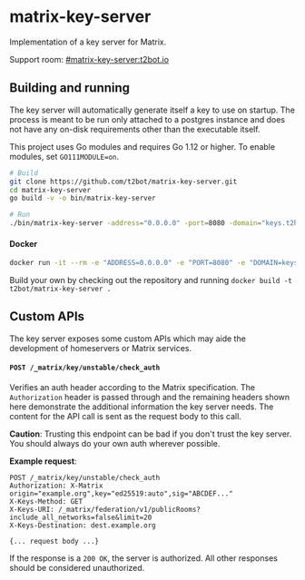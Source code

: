 # matrix-key-server

Implementation of a key server for Matrix.

Support room: [#matrix-key-server:t2bot.io](https://matrix.to/#/#matrix-key-server:t2bot.io)

## Building and running

The key server will automatically generate itself a key to use on startup. The process is meant to be run 
only attached to a postgres instance and does not have any on-disk requirements other than the executable 
itself.

This project uses Go modules and requires Go 1.12 or higher. To enable modules, set `GO111MODULE=on`.

```bash
# Build
git clone https://github.com/t2bot/matrix-key-server.git
cd matrix-key-server
go build -v -o bin/matrix-key-server

# Run
./bin/matrix-key-server -address="0.0.0.0" -port=8080 -domain="keys.t2host.io" -postgres="postgres://username:password@localhost/dbname?sslmode=disable"
```

#### Docker

```bash
docker run -it --rm -e "ADDRESS=0.0.0.0" -e "PORT=8080" -e "DOMAIN=keys.t2host.io" -e "POSTGRES=postgres://username:password@localhost/dbname?sslmode=disable" t2bot/matrix-key-server
```

Build your own by checking out the repository and running `docker build -t t2bot/matrix-key-server .`

## Custom APIs

The key server exposes some custom APIs which may aide the development of homeservers or Matrix services.

#### `POST /_matrix/key/unstable/check_auth`

Verifies an auth header according to the Matrix specification. The `Authorization` header is passed through
and the remaining headers shown here demonstrate the additional information the key server needs. The content
for the API call is sent as the request body to this call.

**Caution**: Trusting this endpoint can be bad if you don't trust the key server. You should always do your own
auth wherever possible.

**Example request**:
```
POST /_matrix/key/unstable/check_auth
Authorization: X-Matrix origin="example.org",key="ed25519:auto",sig="ABCDEF..."
X-Keys-Method: GET
X-Keys-URI: /_matrix/federation/v1/publicRooms?include_all_networks=false&limit=20
X-Keys-Destination: dest.example.org

{... request body ...}
```

If the response is a `200 OK`, the server is authorized. All other responses should be considered unauthorized.
